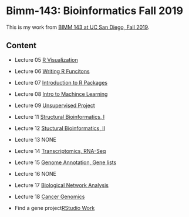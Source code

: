 # Bimm-143: Bioinformatics Fall 2019

This is my work from [BIMM 143 at UC San Diego, Fall 2019](https://bioboot.github.io/bimm143_F19/).

## Content
- Lecture 05 [R Visualization](https://github.com/mnn021/Bimm-143_github/blob/master/lec05/Lecture05.md)
- Lecture 06 [Writing R Funcitons](https://github.com/mnn021/Bimm-143_github/blob/master/lec06/lec06.md)
- Lecture 07 [Introduction to R Packages](https://github.com/mnn021/Bimm-143_github/blob/master/lec07/lec07.md)
- Lecture 08 [Intro to Machince Learning](https://github.com/mnn021/Bimm-143_github/blob/master/lec08/Lec08-Intro-to-Machine-Learning.md)
- Lecture 09 [Unsupervised Project](https://github.com/mnn021/Bimm-143_github/blob/master/lec09/Lec09.md)
- Lecture 11 [Structural Bioinformatics, I](https://github.com/mnn021/Bimm-143_github/blob/master/lec11/lec11.md)
- Lecture 12 [Stuctural Bioinformatics, II](https://github.com/mnn021/Bimm-143_github/blob/master/lec12/lec12.md)
- Lecture 13 NONE 
- Lecture 14 [Transcriptomics, RNA-Seq](https://github.com/mnn021/Bimm-143_github/blob/master/lec14/lec14.md)
- Lecture 15 [Genome Annotation, Gene lists](https://github.com/mnn021/Bimm-143_github/blob/master/lec15/lec15.md)
- Lecture 16 NONE
- Lecture 17 [Biological Network Analysis](https://github.com/mnn021/Bimm-143_github/blob/master/lec17/lec17.md)
- Lecture 18 [Cancer Genomics](https://github.com/mnn021/Bimm-143_github/blob/master/lec18/lec18.md)

- Find a gene project[RStudio Work](https://github.com/mnn021/Bimm-143_github/blob/master/Find_a_gene/Find_a_gene.md)

